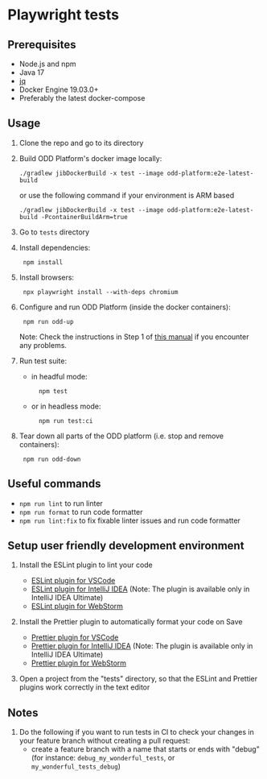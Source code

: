 # Playwright tests

## Prerequisites

- Node.js and npm
- Java 17
- [jq](https://github.com/stedolan/jq/wiki/Installation)
- Docker Engine 19.03.0+
- Preferably the latest docker-compose

## Usage

1. Clone the repo and go to its directory

1. Build ODD Platform's docker image locally:

       ./gradlew jibDockerBuild -x test --image odd-platform:e2e-latest-build
   or use the following command if your environment is ARM based

       ./gradlew jibDockerBuild -x test --image odd-platform:e2e-latest-build -PcontainerBuildArm=true

1. Go to `tests` directory

1. Install dependencies:

        npm install

1. Install browsers:

        npx playwright install --with-deps chromium

1. Configure and run ODD Platform (inside the docker containers):

        npm run odd-up

    Note: Check the instructions in Step 1 of [this manual](../docker/README.md) if you encounter any problems.

1. Run test suite:

    - in headful mode:

            npm test

    - or in headless mode:

            npm run test:ci

1. Tear down all parts of the ODD platform (i.e. stop and remove containers):

        npm run odd-down

## Useful commands

- `npm run lint` to run linter
- `npm run format` to run code formatter
- `npm run lint:fix` to fix fixable linter issues and run code formatter

## Setup user friendly development environment

1. Install the ESLint plugin to lint your code
    - [ESLint plugin for VSCode](https://marketplace.visualstudio.com/items?itemName=dbaeumer.vscode-eslint)
    - [ESLint plugin for IntelliJ IDEA](https://www.jetbrains.com/help/idea/eslint.html) (Note: The plugin is available only in IntelliJ IDEA Ultimate)
    - [ESLint plugin for WebStorm](https://www.jetbrains.com/help/webstorm/eslint.html)


1. Install the Prettier plugin to automatically format your code on Save
    - [Prettier plugin for VSCode](https://marketplace.visualstudio.com/items?itemName=esbenp.prettier-vscode)
    - [Prettier plugin for IntelliJ IDEA](https://www.jetbrains.com/help/idea/prettier.html) (Note: The plugin is available only in IntelliJ IDEA Ultimate)
    - [Prettier plugin for WebStorm](https://www.jetbrains.com/help/webstorm/prettier.html)

1. Open a project from the "tests" directory, so that the ESLint and Prettier plugins work correctly in the text editor

## Notes

1. Do the following if you want to run tests in CI to check your changes in your feature branch without creating a pull request:
    - create a feature branch with a name that starts or ends with "debug" (for instance: `debug_my_wonderful_tests`, or `my_wonderful_tests_debug`)
